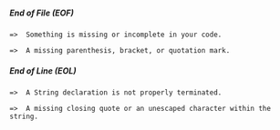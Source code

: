 ##### End of File (EOF) 

    =>  Something is missing or incomplete in your code.
    
    =>  A missing parenthesis, bracket, or quotation mark.

##### End of Line (EOL)

    =>  A String declaration is not properly terminated.

    =>  A missing closing quote or an unescaped character within the string.